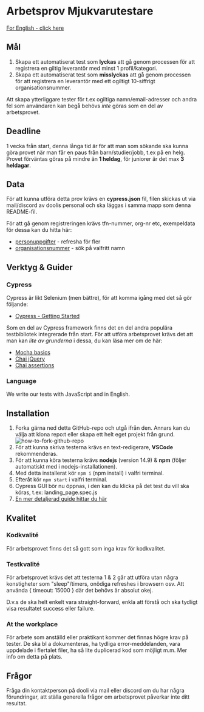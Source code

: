 # Arbetsprov Mjukvarutestare

[For English - click here](https://translate.google.com/translate?sl=sv&tl=en&u=https://github.com/Majvall/dooli-work-test/tree/main/testing)

## Mål
1. Skapa ett automatiserat test som **lyckas** att gå genom processen för att registrera en giltig leverantör med minst 1 profil/kategori.
2. Skapa ett automatiserat test som **misslyckas** att gå genom processen för att registrera en leverantör med ett ogiltigt 10-siffrigt organisationsnummer.

Att skapa ytterliggare tester för t.ex ogiltiga namn/email-adresser och andra fel som användaren kan begå behövs *inte* göras som en del av arbetsprovet.

## Deadline
1 vecka från start, denna långa tid är för att man som sökande ska kunna göra provet när man får en paus från barn/studier/jobb, t.ex på en helg.
Provet förväntas göras på mindre än **1 heldag**, för juniorer är det max **3 heldagar**.

## Data
För att kunna utföra detta prov krävs en **cypress.json** fil, filen skickas ut via mail/discord av doolis personal och ska läggas i samma mapp som denna README-fil.

För att gå genom registreringen krävs tfn-nummer, org-nr etc, exempeldata för dessa kan du hitta här:
- [personuppgifter](https://fejk.se/) - refresha för fler
- [organisationsnummer](https://www.allabolag.se/what/Eriksson%20AB) - sök på valfritt namn


## Verktyg & Guider

### Cypress
Cypress är likt Selenium (men bättre), för att komma igång med det så gör följande:
- [Cypress - Getting Started](https://docs.cypress.io/guides/getting-started/writing-your-first-test.html)


Som en del av Cypress framework finns det en del andra populära testbibliotek integrerade från start.
För att utföra arbetsprovet krävs det att man kan *lite av grunderna* i dessa, du kan läsa mer om de här:
- [Mocha basics](https://docs.cypress.io/guides/references/bundled-tools.html#Mocha)
- [Chai jQuery](https://docs.cypress.io/guides/references/assertions.html#Chai-jQuery)
- [Chai assertions](https://docs.cypress.io/guides/references/assertions.html#Chai)

### Language
We write our tests with JavaScript and in English.

## Installation
1. Forka gärna ned detta GitHub-repo och utgå ifrån den. Annars kan du välja att klona repo:t eller skapa ett helt eget projekt från grund. ![how-to-fork-github-repo](https://github.com/Majvall/dooli-work-test/blob/main/how-to-fork-github-repo.png)
1. För att kunna skriva testerna krävs en text-redigerare, **VSCode** rekommenderas.
1. För att kunna köra testerna krävs **nodejs** (version 14.9) & **npm** (följer automatiskt med i nodejs-installationen).
1. Med detta installerat kör `npm i` (npm install) i valfri terminal.
1. Efteråt kör `npm start` i valfri terminal.
1. Cypress GUI bör nu öppnas, i den kan du klicka på det test du vill ska köras, t.ex: landing_page.spec.js
1. [En mer detaljerad guide hittar du här](https://docs.cypress.io/guides/getting-started/installing-cypress.html#System-requirements)


## Kvalitet

### Kodkvalité
För arbetsprovet finns det så gott som inga krav för kodkvalitet.

### Testkvalité
För arbetsprovet krävs det att testerna 1 & 2 går att utföra utan några konstigheter som "sleep"/timers, onödiga refreshes i browsern osv.
Att använda { timeout: 15000 } där det behövs är absolut okej.

D.v.s de ska helt enkelt vara straight-forward, enkla att förstå och ska tydligt visa resultatet success eller failure.

### At the workplace
För arbete som anställd eller praktikant kommer det finnas högre krav på tester.
De ska bl a dokumenteras, ha tydliga error-meddelanden, vara uppdelade i flertalet filer, ha så lite duplicerad kod som möjligt m.m.
Mer info om detta på plats.


## Frågor
Fråga din kontaktperson på dooli via mail eller discord om du har några förundringar, att ställa generella frågor om arbetsprovet påverkar inte ditt resultat.
